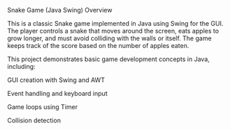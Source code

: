 Snake Game (Java Swing)
Overview

This is a classic Snake game implemented in Java using Swing for the GUI.
The player controls a snake that moves around the screen, eats apples to grow longer, and must avoid colliding with the walls or itself. The game keeps track of the score based on the number of apples eaten.

This project demonstrates basic game development concepts in Java, including:

GUI creation with Swing and AWT

Event handling and keyboard input

Game loops using Timer

Collision detection

